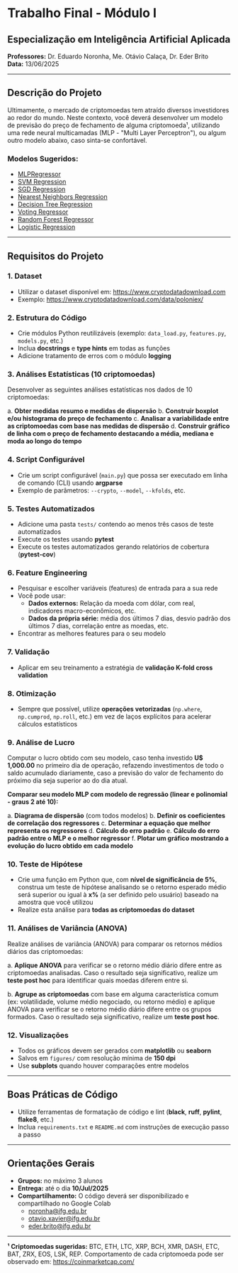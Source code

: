 # Trabalho Final - Módulo I
## Especialização em Inteligência Artificial Aplicada

**Professores:** Dr. Eduardo Noronha, Me. Otávio Calaça, Dr. Eder Brito  
**Data:** 13/06/2025

---

## Descrição do Projeto

Ultimamente, o mercado de criptomoedas tem atraído diversos investidores ao redor do mundo. Neste contexto, você deverá desenvolver um modelo de previsão do preço de fechamento de alguma criptomoeda¹, utilizando uma rede neural multicamadas (MLP - "Multi Layer Perceptron"), ou algum outro modelo abaixo, caso sinta-se confortável.

### Modelos Sugeridos:
- [MLPRegressor](https://scikit-learn.org/stable/modules/generated/sklearn.neural_network.MLPRegressor.html)
- [SVM Regression](https://scikit-learn.org/stable/modules/svm.html#regression)
- [SGD Regression](https://scikit-learn.org/stable/modules/sgd.html#regression)
- [Nearest Neighbors Regression](https://scikit-learn.org/stable/modules/neighbors.html#nearest-neighbors-regression)
- [Decision Tree Regression](https://scikit-learn.org/stable/modules/tree.html#regression)
- [Voting Regressor](https://scikit-learn.org/stable/modules/ensemble.html#voting-regressor)
- [Random Forest Regressor](https://scikit-learn.org/stable/modules/generated/sklearn.ensemble.RandomForestRegressor.html)
- [Logistic Regression](https://scikit-learn.org/stable/modules/generated/sklearn.linear_model.LogisticRegression.html)

---

## Requisitos do Projeto

### 1. Dataset
- Utilizar o dataset disponível em: https://www.cryptodatadownload.com
- Exemplo: https://www.cryptodatadownload.com/data/poloniex/

### 2. Estrutura do Código
- Crie módulos Python reutilizáveis (exemplo: `data_load.py`, `features.py`, `models.py`, etc.)
- Inclua **docstrings** e **type hints** em todas as funções
- Adicione tratamento de erros com o módulo **logging**

### 3. Análises Estatísticas (10 criptomoedas)
Desenvolver as seguintes análises estatísticas nos dados de 10 criptomoedas:

a. **Obter medidas resumo e medidas de dispersão**
b. **Construir boxplot e/ou histograma do preço de fechamento**
c. **Analisar a variabilidade entre as criptomoedas com base nas medidas de dispersão**
d. **Construir gráfico de linha com o preço de fechamento destacando a média, mediana e moda ao longo do tempo**

### 4. Script Configurável
- Crie um script configurável (`main.py`) que possa ser executado em linha de comando (CLI) usando **argparse**
- Exemplo de parâmetros: `--crypto`, `--model`, `--kfolds`, etc.

### 5. Testes Automatizados
- Adicione uma pasta `tests/` contendo ao menos três casos de teste automatizados
- Execute os testes usando **pytest**
- Execute os testes automatizados gerando relatórios de cobertura (**pytest-cov**)

### 6. Feature Engineering
- Pesquisar e escolher variáveis (features) de entrada para a sua rede
- Você pode usar:
  - **Dados externos:** Relação da moeda com dólar, com real, indicadores macro-econômicos, etc.
  - **Dados da própria série:** média dos últimos 7 dias, desvio padrão dos últimos 7 dias, correlação entre as moedas, etc.
- Encontrar as melhores features para o seu modelo

### 7. Validação
- Aplicar em seu treinamento a estratégia de **validação K-fold cross validation**

### 8. Otimização
- Sempre que possível, utilize **operações vetorizadas** (`np.where`, `np.cumprod`, `np.roll`, etc.) em vez de laços explícitos para acelerar cálculos estatísticos

### 9. Análise de Lucro
Computar o lucro obtido com seu modelo, caso tenha investido **U$ 1,000.00** no primeiro dia de operação, refazendo investimentos de todo o saldo acumulado diariamente, caso a previsão do valor de fechamento do próximo dia seja superior ao do dia atual.

**Comparar seu modelo MLP com modelo de regressão (linear e polinomial - graus 2 até 10):**

a. **Diagrama de dispersão** (com todos modelos)
b. **Definir os coeficientes de correlação dos regressores**
c. **Determinar a equação que melhor representa os regressores**
d. **Cálculo do erro padrão**
e. **Cálculo do erro padrão entre o MLP e o melhor regressor**
f. **Plotar um gráfico mostrando a evolução do lucro obtido em cada modelo**

### 10. Teste de Hipótese
- Crie uma função em Python que, com **nível de significância de 5%**, construa um teste de hipótese analisando se o retorno esperado médio será superior ou igual à **x%** (a ser definido pelo usuário) baseado na amostra que você utilizou
- Realize esta análise para **todas as criptomoedas do dataset**

### 11. Análises de Variância (ANOVA)
Realize análises de variância (ANOVA) para comparar os retornos médios diários das criptomoedas:

a. **Aplique ANOVA** para verificar se o retorno médio diário difere entre as criptomoedas analisadas. Caso o resultado seja significativo, realize um **teste post hoc** para identificar quais moedas diferem entre si.

b. **Agrupe as criptomoedas** com base em alguma característica comum (ex: volatilidade, volume médio negociado, ou retorno médio) e aplique ANOVA para verificar se o retorno médio diário difere entre os grupos formados. Caso o resultado seja significativo, realize um **teste post hoc**.

### 12. Visualizações
- Todos os gráficos devem ser gerados com **matplotlib** ou **seaborn**
- Salvos em `figures/` com resolução mínima de **150 dpi**
- Use **subplots** quando houver comparações entre modelos

---

## Boas Práticas de Código

- Utilize ferramentas de formatação de código e lint (**black**, **ruff**, **pylint**, **flake8**, etc.)
- Inclua `requirements.txt` e `README.md` com instruções de execução passo a passo

---

## Orientações Gerais

- **Grupos:** no máximo 3 alunos
- **Entrega:** até o dia **10/Jul/2025**
- **Compartilhamento:** O código deverá ser disponibilizado e compartilhado no Google Colab
  - noronha@ifg.edu.br
  - otavio.xavier@ifg.edu.br  
  - eder.brito@ifg.edu.br

---

**¹ Criptomoedas sugeridas:** BTC, ETH, LTC, XRP, BCH, XMR, DASH, ETC, BAT, ZRX, EOS, LSK, REP. 
Comportamento de cada criptomoeda pode ser observado em: https://coinmarketcap.com/